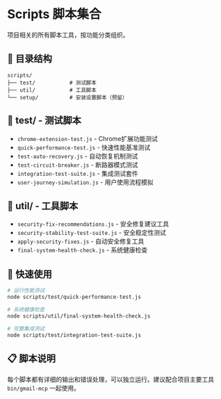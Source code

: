 # Scripts 脚本集合

项目相关的所有脚本工具，按功能分类组织。

## 📂 目录结构

```
scripts/
├── test/           # 测试脚本
├── util/           # 工具脚本  
└── setup/          # 安装设置脚本（预留）
```

## 🧪 test/ - 测试脚本

- `chrome-extension-test.js` - Chrome扩展功能测试
- `quick-performance-test.js` - 快速性能基准测试
- `test-auto-recovery.js` - 自动恢复机制测试
- `test-circuit-breaker.js` - 断路器模式测试
- `integration-test-suite.js` - 集成测试套件
- `user-journey-simulation.js` - 用户使用流程模拟

## 🔧 util/ - 工具脚本

- `security-fix-recommendations.js` - 安全修复建议工具
- `security-stability-test-suite.js` - 安全稳定性测试
- `apply-security-fixes.js` - 自动安全修复工具
- `final-system-health-check.js` - 系统健康检查

## 🚀 快速使用

```bash
# 运行性能测试
node scripts/test/quick-performance-test.js

# 系统健康检查
node scripts/util/final-system-health-check.js

# 完整集成测试
node scripts/test/integration-test-suite.js
```

## 📋 脚本说明

每个脚本都有详细的输出和错误处理，可以独立运行。建议配合项目主要工具 `bin/gmail-mcp` 一起使用。